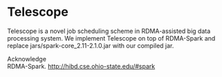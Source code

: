 # Telescope

Telescope is a  novel  job scheduling scheme in RDMA-assisted big data processing system. We  implement  Telescope  on  top  of  RDMA-Spark and replace jars/spark-core_2.11-2.1.0.jar with our compiled jar.

Acknowledge  
RDMA-Spark. <http://hibd.cse.ohio-state.edu/#spark>
